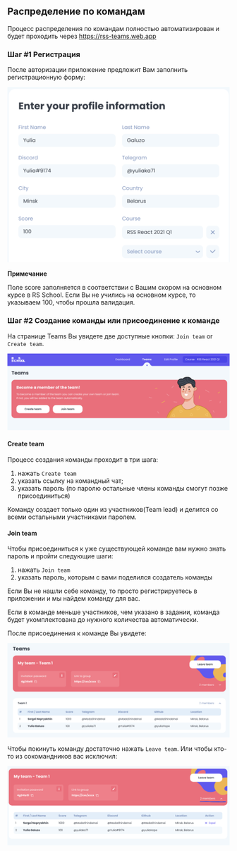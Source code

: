 ## Распределение по командам

Процесс распределения по командам полностью автоматизирован и будет проходить через https://rss-teams.web.app

### Шаг #1 Регистрация

После авторизации приложение предложит Вам заполнить регистрационную форму:

![register form](images/Screenshot%202021-02-22%20at%2011.52.06.png)

**Примечание**

Поле score заполняется в соответствии с Вашим скором на основном курсе в RS School. Если Вы не учились на основном курсе, то указываем 100, чтобы прошла валидация.

### Шаг #2 Создание команды или присоединение к команде

На странице Teams Вы увидете две доступные кнопки: `Join team` or `Create team`.

![teams page](images/Screenshot%202021-02-22%20at%2012.06.39.png)

#### Create team

Процесс создания команды проходит в три шага: 
1) нажать `Create team` 
2) указать ссылку на командный чат; 
3) указать пароль (по паролю остальные члены команды смогут позже присоединиться)

Команду создает только один из участников(Team lead) и делится со всеми остальными участниками паролем.

#### Join team

Чтобы присоединиться к уже существующей команде вам нужно знать пароль и пройти следующие шаги: 
1) нажать `Join team` 
2) указать пароль, которым с вами поделился создатель команды

Если Вы не нашли себе команду, то просто регистрируетесь в приложении и мы найдем команду для вас.

Если в команде меньше участников, чем указано в задании, команда будет укомплектована до нужного количества автоматически.

После присоединения к команде Вы увидете:

![team](images/Screenshot%202021-02-22%20at%2012.39.26.png)

Чтобы покинуть команду достаточно нажать `Leave team`. Или чтобы кто-то из сокомандников вас исключил:

![expel team member](images/Screenshot%202021-02-22%20at%2012.39.43.png)
